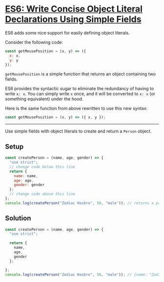 # [ES6: Write Concise Object Literal Declarations Using Simple Fields](https://learn.freecodecamp.org/javascript-algorithms-and-data-structures/es6/write-concise-object-literal-declarations-using-simple-fields)

ES6 adds some nice support for easily defining object literals.

Consider the following code:

```js
const getMousePosition = (x, y) => ({
  x: x,
  y: y
});
```

`getMousePosition` is a simple function that returns an object containing two fields.

ES6 provides the syntactic sugar to eliminate the redundancy of having to write `x: x`. You can simply write `x` once, and it will be converted to `x: x` (or something equivalent) under the hood.

Here is the same function from above rewritten to use this new syntax:

```js
const getMousePosition = (x, y) => ({ x, y });
```

---

Use simple fields with object literals to create and return a `Person` object.

## Setup
```js
const createPerson = (name, age, gender) => {
  "use strict";
  // change code below this line
  return {
    name: name,
    age: age,
    gender: gender
  };
  // change code above this line
};
console.log(createPerson("Zodiac Hasbro", 56, "male")); // returns a proper object
```

## Solution
```js
const createPerson = (name, age, gender) => {
  "use strict";
  
  return {
    name,
    age,
    gender
  };
  
};
console.log(createPerson("Zodiac Hasbro", 56, "male")); // {name: "Zodiac Hasbro", age: 56, gender: "male"}
```